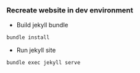 ### Recreate website in dev environment

- Build jekyll bundle

```
bundle install
```

- Run jekyll site

```
bundle exec jekyll serve
```